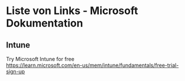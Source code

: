 # Liste von Links - Microsoft Dokumentation

## Intune
Try Microsoft Intune for free  
https://learn.microsoft.com/en-us/mem/intune/fundamentals/free-trial-sign-up
